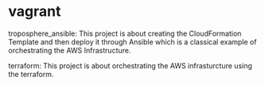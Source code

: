 # vagrant

troposphere_ansible:  This project is about creating the CloudFormation Template and then deploy it through Ansible which is a classical example of orchestrating the AWS Infrastructure.

terraform: This project is about orchestrating the AWS infrasturcture using the terraform.
